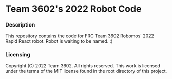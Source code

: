 # Team 3602's 2022 Robot Code

### Description
This repository contains the code for FRC Team 3602 Robomos' 2022 Rapid React robot. Robot is waiting to be named. :)

### Licensing
Copyright (C) 2022 Team 3602. All rights reserved. This work is licensed under the terms of the MIT license found in the root directory of this project.
